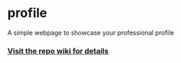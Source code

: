 # profile
A simple webpage to showcase your professional profile

### [Visit the repo wiki for details](https://github.com/locustbea/profile-page/wiki)
